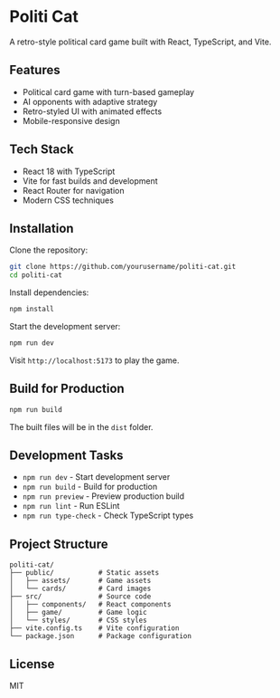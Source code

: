 # Politi Cat

A retro-style political card game built with React, TypeScript, and Vite.

## Features

- Political card game with turn-based gameplay
- AI opponents with adaptive strategy
- Retro-styled UI with animated effects
- Mobile-responsive design

## Tech Stack

- React 18 with TypeScript
- Vite for fast builds and development
- React Router for navigation
- Modern CSS techniques

## Installation

Clone the repository:

```bash
git clone https://github.com/yourusername/politi-cat.git
cd politi-cat
```

Install dependencies:

```bash
npm install
```

Start the development server:

```bash
npm run dev
```

Visit `http://localhost:5173` to play the game.

## Build for Production

```bash
npm run build
```

The built files will be in the `dist` folder.

## Development Tasks

- `npm run dev` - Start development server
- `npm run build` - Build for production
- `npm run preview` - Preview production build
- `npm run lint` - Run ESLint
- `npm run type-check` - Check TypeScript types

## Project Structure

```
politi-cat/
├── public/           # Static assets
│   ├── assets/       # Game assets
│   └── cards/        # Card images
├── src/              # Source code
│   ├── components/   # React components
│   ├── game/         # Game logic
│   └── styles/       # CSS styles
├── vite.config.ts    # Vite configuration
└── package.json      # Package configuration
```

## License

MIT
